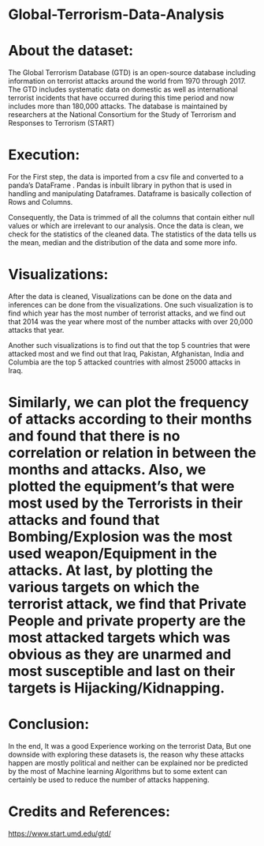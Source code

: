 # Global-Terrorism-Data-Analysis
# About the dataset:
The Global Terrorism Database (GTD) is an open-source database including information on terrorist attacks around the world from 1970 through 2017. The GTD includes systematic data on domestic as well as international terrorist incidents that have occurred during this time period and now includes more than 180,000 attacks. The database is maintained by researchers at the National Consortium for the Study of Terrorism and Responses to Terrorism (START)

# Execution:
For the First step, the data is imported from a csv file and converted to a panda’s DataFrame . Pandas is inbuilt library in python that is used in handling and manipulating Dataframes. Dataframe is basically collection of Rows and Columns.

Consequently, the Data is trimmed of all the columns that contain either null values or which are irrelevant to our analysis. Once the data is clean, we check for the statistics of the cleaned data. The statistics of the data tells us the mean, median and the distribution of the data and some more info.

# Visualizations:
After the data is cleaned, Visualizations can be done on the data and inferences can be done from the visualizations. One such visualization is to find which year has the most number of terrorist attacks, and we find out that 2014 was the year where most of the number attacks with over 20,000 attacks that year.

Another such visualizations is to find out that the top 5 countries that were attacked most and we find out that Iraq, Pakistan, Afghanistan, India and Columbia are the top 5 attacked countries with almost 25000 attacks in Iraq.

# Similarly, we can plot the frequency of attacks according to their months and found that there is no correlation or relation in between the months and attacks. Also, we plotted the equipment’s that were most used by the Terrorists in their attacks and found that Bombing/Explosion was the most used weapon/Equipment in the attacks. At last, by plotting the various targets on which the terrorist attack, we find that Private People and private property are the most attacked targets which was obvious as they are unarmed and most susceptible and last on their targets is Hijacking/Kidnapping.

# Conclusion:
In the end, It was a good Experience working on the terrorist Data, But one downside with exploring these datasets is, the reason why these attacks happen are mostly political and neither can be explained nor be predicted by the most of Machine learning Algorithms but to some extent can certainly be used to reduce the number of attacks happening.

# Credits and References:
https://www.start.umd.edu/gtd/
